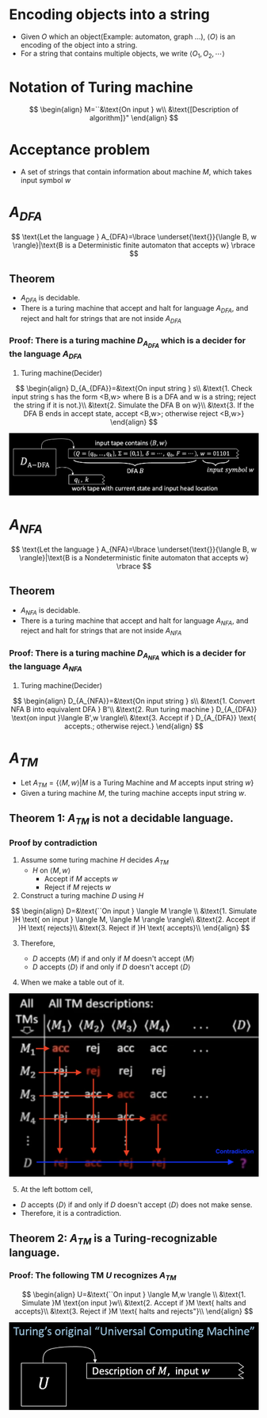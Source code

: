 # Encoding objects into a string
* Given $O$ which an object(Example: automaton, graph ...), $\langle O \rangle$ is an encoding of the object into a string.
* For a string that contains multiple objects, we write $\langle O_{1},O_{2},\cdots \rangle$


# Notation of Turing machine

$$
\begin{align}
M=``&\text{On input } w\\
&\text{[Description of algorithm]}"
\end{align}
$$

# Acceptance problem
* A set of strings that contain information about machine $M$, which takes input symbol $w$

# $A_{DFA}$

$$
\text{Let the language } A_{DFA}=\lbrace \underset{\text{}}{\langle B, w \rangle}|\text{B is a Deterministic finite automaton that accepts w} \rbrace
$$

## Theorem
* $A_{DFA}$ is decidable.
* There is a turing machine that accept and halt for language $A_{DFA}$, and reject and halt for strings that are not inside $A_{DFA}$
### Proof: There is a turing machine $D_{A_{DFA}}$ which is a decider for the language $A_{DFA}$

1. Turing machine(Decider)

$$
\begin{align}
D_{A_{DFA}}=&\text{On input string } s\\
&\text{1. Check input string s has the form <B,w> where B is a DFA and w is a string; reject the string if it is not.}\\
&\text{2. Simulate the DFA B on w}\\
&\text{3. If the DFA B ends in accept state, accept <B,w>; otherwise reject <B,w>}
\end{align}
$$

![Decider for A_DFA](/image/Decider%20for%20A_DFA.png)

# $A_{NFA}$

$$
\text{Let the language } A_{NFA}=\lbrace \underset{\text{}}{\langle B, w \rangle}|\text{B is a Nondeterministic finite automaton that accepts w} \rbrace
$$

## Theorem
* $A_{NFA}$ is decidable.
* There is a turing machine that accept and halt for language $A_{NFA}$, and reject and halt for strings that are not inside $A_{NFA}$
### Proof: There is a turing machine $D_{A_{NFA}}$ which is a decider for the language $A_{NFA}$

1. Turing machine(Decider)

$$
\begin{align}
D_{A_{NFA}}=&\text{On input string } s\\
&\text{1. Convert NFA B into equivalent DFA } B'\\
&\text{2. Run turing machine } D_{A_{DFA}} \text{on input  }\langle B',w \rangle\\
&\text{3. Accept if } D_{A_{DFA}} \text{ accepts.; otherwise reject.}
\end{align}
$$

# $A_{TM}$
* Let $A_{TM}=\lbrace \langle M,w \rangle|M \text{ is a Turing Machine and } M \text{ accepts input string } w \rbrace$
* Given a turing machine $M$, the turing machine accepts input string $w$.

## Theorem 1: $A_{TM}$ is not a decidable language.
### Proof by contradiction
1. Assume some turing machine $H$ decides $A_{TM}$
    * $H$ on $\langle M,w \rangle$
        * Accept if $M$ accepts $w$
        * Reject if $M$ rejects $w$
2. Construct a turing machine $D$ using $H$

$$
\begin{align}
D=&\text{``On input } \langle M \rangle \\
&\text{1. Simulate }H \text{ on input } \langle M, \langle M \rangle \rangle\\
&\text{2. Accept if }H \text{ rejects}\\
&\text{3. Reject if }H \text{ accepts}\\
\end{align}
$$

3. Therefore,
    * $D$ accepts $\langle M \rangle$ if and only if $M$ doesn't accept $\langle M \rangle$
    * $D$ accepts $\langle D \rangle$ if and only if $D$ doesn't accept $\langle D \rangle$

4. When we make a table out of it.

![A_TM undecidibility](/image/ATM%20undecidibility.png)

5. At the left bottom cell,
* $D$ accepts $\langle D \rangle$ if and only if $D$ doesn't accept $\langle D \rangle$ does not make sense.
* Therefore, it is a contradiction.


## Theorem 2: $A_{TM}$ is a Turing-recognizable language.
### Proof: The following TM $U$ recognizes $A_{TM}$

$$
\begin{align}
U=&\text{``On input } \langle M,w \rangle \\
&\text{1. Simulate }M \text{on input }w\\
&\text{2. Accept if }M \text{ halts and accepts}\\
&\text{3. Reject if }M \text{ halts and rejects"}\\
\end{align}
$$

![Universal turing machine](/image/Universal%20turing%20machine.png)